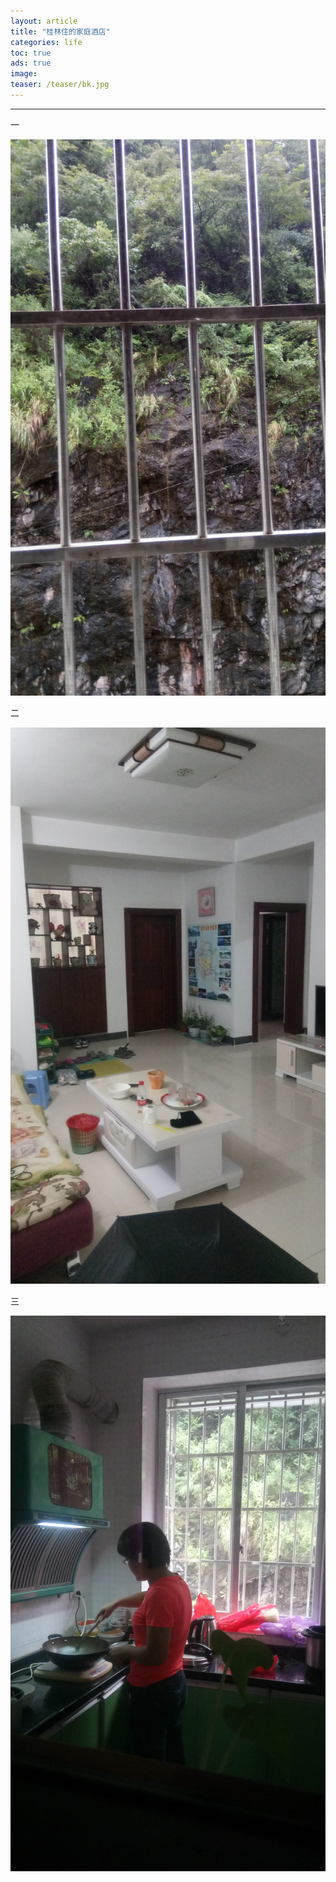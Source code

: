```yaml
---
layout: article
title: "桂林住的家庭酒店"
categories: life
toc: true
ads: true
image:
teaser: /teaser/bk.jpg
---
```


---

一

![df](https://github.com/storage201608/storage/blob/master/myhome2016/_posts/life/2016-08-10-1707life.md/1470819975127-1375200385.jpg?raw=true)

二

![df](https://github.com/storage201608/storage/blob/master/myhome2016/_posts/life/2016-08-10-1707life.md/1470820024331904185499.jpg?raw=true)

三

![df](https://github.com/storage201608/storage/blob/master/myhome2016/_posts/life/2016-08-10-1707life.md/1470820047446-1841371401.jpg?raw=true)

